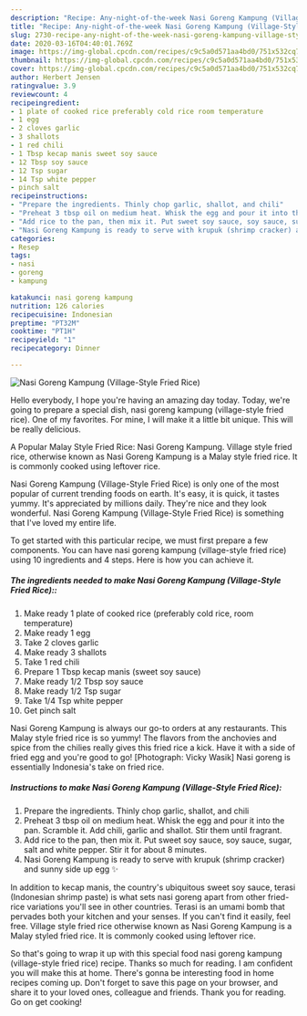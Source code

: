 ```yaml
---
description: "Recipe: Any-night-of-the-week Nasi Goreng Kampung (Village-Style Fried Rice)"
title: "Recipe: Any-night-of-the-week Nasi Goreng Kampung (Village-Style Fried Rice)"
slug: 2730-recipe-any-night-of-the-week-nasi-goreng-kampung-village-style-fried-rice
date: 2020-03-16T04:40:01.769Z
image: https://img-global.cpcdn.com/recipes/c9c5a0d571aa4bd0/751x532cq70/nasi-goreng-kampung-village-style-fried-rice-recipe-main-photo.jpg
thumbnail: https://img-global.cpcdn.com/recipes/c9c5a0d571aa4bd0/751x532cq70/nasi-goreng-kampung-village-style-fried-rice-recipe-main-photo.jpg
cover: https://img-global.cpcdn.com/recipes/c9c5a0d571aa4bd0/751x532cq70/nasi-goreng-kampung-village-style-fried-rice-recipe-main-photo.jpg
author: Herbert Jensen
ratingvalue: 3.9
reviewcount: 4
recipeingredient:
- 1 plate of cooked rice preferably cold rice room temperature
- 1 egg
- 2 cloves garlic
- 3 shallots
- 1 red chili
- 1 Tbsp kecap manis sweet soy sauce
- 12 Tbsp soy sauce
- 12 Tsp sugar
- 14 Tsp white pepper
- pinch salt
recipeinstructions:
- "Prepare the ingredients. Thinly chop garlic, shallot, and chili"
- "Preheat 3 tbsp oil on medium heat. Whisk the egg and pour it into the pan. Scramble it. Add chili, garlic and shallot. Stir them until fragrant."
- "Add rice to the pan, then mix it. Put sweet soy sauce, soy sauce, sugar, salt and white pepper. Stir it for about 8 minutes."
- "Nasi Goreng Kampung is ready to serve with krupuk (shrimp cracker) and sunny side up egg ✨"
categories:
- Resep
tags:
- nasi
- goreng
- kampung

katakunci: nasi goreng kampung
nutrition: 126 calories
recipecuisine: Indonesian
preptime: "PT32M"
cooktime: "PT1H"
recipeyield: "1"
recipecategory: Dinner

---
```



![Nasi Goreng Kampung (Village-Style Fried Rice)](https://img-global.cpcdn.com/recipes/c9c5a0d571aa4bd0/751x532cq70/nasi-goreng-kampung-village-style-fried-rice-recipe-main-photo.jpg)

Hello everybody, I hope you're having an amazing day today. Today, we're going to prepare a special dish, nasi goreng kampung (village-style fried rice). One of my favorites. For mine, I will make it a little bit unique. This will be really delicious.

A Popular Malay Style Fried Rice: Nasi Goreng Kampung. Village style fried rice, otherwise known as Nasi Goreng Kampung is a Malay style fried rice. It is commonly cooked using leftover rice.

Nasi Goreng Kampung (Village-Style Fried Rice) is only one of the most popular of current trending foods on earth. It's easy, it is quick, it tastes yummy. It's appreciated by millions daily. They're nice and they look wonderful. Nasi Goreng Kampung (Village-Style Fried Rice) is something that I've loved my entire life.


To get started with this particular recipe, we must first prepare a few components. You can have nasi goreng kampung (village-style fried rice) using 10 ingredients and 4 steps. Here is how you can achieve it.

##### The ingredients needed to make Nasi Goreng Kampung (Village-Style Fried Rice)::

1. Make ready 1 plate of cooked rice (preferably cold rice, room temperature)
1. Make ready 1 egg
1. Take 2 cloves garlic
1. Make ready 3 shallots
1. Take 1 red chili
1. Prepare 1 Tbsp kecap manis (sweet soy sauce)
1. Make ready 1/2 Tbsp soy sauce
1. Make ready 1/2 Tsp sugar
1. Take 1/4 Tsp white pepper
1. Get pinch salt


Nasi Goreng Kampung is always our go-to orders at any restaurants. This Malay style fried rice is so yummy! The flavors from the anchovies and spice from the chilies really gives this fried rice a kick. Have it with a side of fried egg and you&#39;re good to go! [Photograph: Vicky Wasik] Nasi goreng is essentially Indonesia&#39;s take on fried rice. 

##### Instructions to make Nasi Goreng Kampung (Village-Style Fried Rice):

1. Prepare the ingredients. Thinly chop garlic, shallot, and chili
1. Preheat 3 tbsp oil on medium heat. Whisk the egg and pour it into the pan. Scramble it. Add chili, garlic and shallot. Stir them until fragrant.
1. Add rice to the pan, then mix it. Put sweet soy sauce, soy sauce, sugar, salt and white pepper. Stir it for about 8 minutes.
1. Nasi Goreng Kampung is ready to serve with krupuk (shrimp cracker) and sunny side up egg ✨


In addition to kecap manis, the country&#39;s ubiquitous sweet soy sauce, terasi (Indonesian shrimp paste) is what sets nasi goreng apart from other fried-rice variations you&#39;ll see in other countries. Terasi is an umami bomb that pervades both your kitchen and your senses. If you can&#39;t find it easily, feel free. Village style fried rice otherwise known as Nasi Goreng Kampung is a Malay styled fried rice. It is commonly cooked using leftover rice. 

So that's going to wrap it up with this special food nasi goreng kampung (village-style fried rice) recipe. Thanks so much for reading. I am confident you will make this at home. There's gonna be interesting food in home recipes coming up. Don't forget to save this page on your browser, and share it to your loved ones, colleague and friends. Thank you for reading. Go on get cooking!
